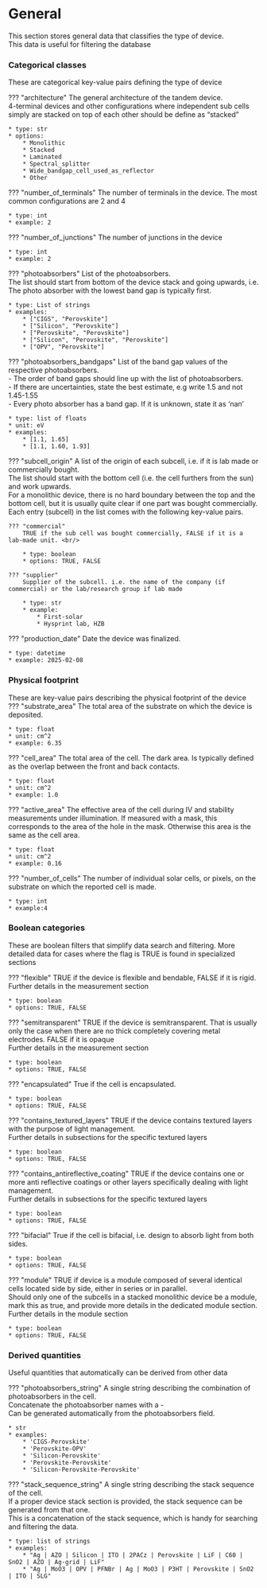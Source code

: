# General

This section stores general data that classifies the type of device. <br/>
This data is useful for filtering the database


### Categorical classes
These are categorical key-value pairs defining the type of device

??? "architecture"
    The general architecture of the tandem device. <br/> 
    4-terminal devices and other configurations where independent sub cells simply are stacked on top of each other should be define as “stacked”

    * type: str
    * options: 
        * Monolithic
        * Stacked
        * Laminated
        * Spectral_splitter
        * Wide_bandgap_cell_used_as_reflector
        * Other

??? "number_of_terminals"
    The number of terminals in the device. The most common configurations are 2 and 4

    * type: int
    * example: 2

??? "number_of_junctions"
    The number of junctions in the device

    * type: int
    * example: 2

??? "photoabsorbers"
    List of the photoabsorbers. <br/> 
    The list should start from bottom of the device stack and going upwards, i.e. The photo absorber with the lowest band gap is typically first. 

    * type: List of strings
    * examples: 
        * ["CIGS", "Perovskite"]
        * ["Silicon", "Perovskite"]
        * ["Perovskite", "Perovskite"]
        * ["Silicon", "Perovskite", "Perovskite"]
        * ["OPV", "Perovskite"]

??? "photoabsorbers_bandgaps"
    List of the band gap values of the respective photoabsorbers. <br/>
    - The order of band gaps should line up with the list of photoabsorbers. <br/>
    - If there are uncertainties, state the best estimate, e.g write 1.5 and not 1.45-1.55 <br/>
    - Every photo absorber has a band gap. If it is unknown, state it as ‘nan’

    * type: list of floats
    * unit: eV
    * examples:
        * [1.1, 1.65]
        * [1.1, 1.60, 1.93]

??? "subcell_origin"
    A list of the origin of each subcell, i.e. if it is lab made or commercially bought. <br/>
    The list should start with the bottom cell (i.e. the cell furthers from the sun) and work upwards. <br/> 
    For a monolithic device, there is no hard boundary between the top and the bottom cell, but it is usually quite clear if one part was bought commercially. <br/> 
    Each entry (subcell) in the list comes with the following key-value pairs.

    ??? "commercial"
        TRUE if the sub cell was bought commercially, FALSE if it is a lab-made unit. <br/>
        
        * type: boolean
        * options: TRUE, FALSE

    ??? "supplier"
        Supplier of the subcell. i.e. the name of the company (if commercial) or the lab/research group if lab made

        * type: str
        * example: 
            * First-solar
            * Hysprint lab, HZB

??? "production_date"
    Date the device was finalized.

    * type: datetime
    * example: 2025-02-08


### Physical footprint
These are key-value pairs describing the physical footprint of the device
??? "substrate_area"
    The total area of the substrate on which the device is deposited. 

    * type: float
    * unit: cm^2
    * example: 6.35 

??? "cell_area"
    The total area of the cell. The dark area. Is typically defined as the overlap between the front and back contacts. 

    * type: float
    * unit: cm^2
    * example: 1.0 

??? "active_area"
    The effective area of the cell during IV and stability measurements under illumination. If measured with a mask, this corresponds to the area of the hole in the mask. Otherwise this area is the same as the cell area.

    * type: float
    * unit: cm^2
    * example: 0.16 

??? "number_of_cells"
    The number of individual solar cells, or pixels, on the substrate on which the reported cell is made.

    * type: int
    * example:4 


### Boolean categories
These are boolean filters that simplify data search and filtering. More detailed data for cases where the flag is TRUE is found in specialized sections   

??? "flexible"
    TRUE if the device is flexible and bendable, FALSE if it is rigid. <br/>
    Further details in the measurement section 

    * type: boolean
    * options: TRUE, FALSE

??? "semitransparent"
    TRUE if the device is semitransparent. That is usually only the case when there are no thick completely covering metal electrodes. FALSE if it is opaque <br/>
    Further details in the measurement section    

    * type: boolean
    * options: TRUE, FALSE

??? "encapsulated"
    True if the cell is encapsulated. <br/>
    
    * type: boolean
    * options: TRUE, FALSE

??? "contains_textured_layers"
    TRUE if the device contains textured layers with the purpose of light management. <br/>
    Further details in subsections for the specific textured layers    

    * type: boolean
    * options: TRUE, FALSE

??? "contains_antireflective_coating"
    TRUE if the device contains one or more anti reflective coatings or other layers specifically dealing with light management. <br/>
    Further details in subsections for the specific textured layers        

    * type: boolean
    * options: TRUE, FALSE

??? "bifacial"
    True if the cell is bifacial, i.e. design to absorb light from both sides. <br/>
    
    * type: boolean
    * options: TRUE, FALSE

??? "module"
    TRUE if device is a module composed of several identical cells located side by side, either in series or in parallel. <br/>
    Should only one of the subcells in a stacked monolithic device be a module, mark this as true, and provide more details in the dedicated module section.  
    Further details in the module section    

    * type: boolean
    * options: TRUE, FALSE    


### Derived quantities
Useful quantities that automatically can be derived from other data

??? "photoabsorbers_string"
    A single string describing the combination of photoabsorbers in the cell. <br/> 
    Concatenate the photoabsorber names with a - <br/> 
    Can be generated automatically from the photoabsorbers field.

    * str
    * examples: 
        * 'CIGS-Perovskite'
        * 'Perovskite-OPV'
        * 'Silicon-Perovskite'
        * 'Perovskite-Perovskite'
        * 'Silicon-Perovskite-Perovskite'


??? "stack_sequence_string"
    A single string describing the stack sequence of the cell. <br/> 
    If a proper device stack section is provided, the stack sequence can be generated from that one. <br/> 
    This is a concatenation of the stack sequence, which is handy for searching and filtering the data. 

    * type: list of strings
    * examples: 
        * "Ag | AZO | Silicon | ITO | 2PACz | Perovskite | LiF | C60 | SnO2 | AZO | Ag-grid | LiF"
        * "Ag | MoO3 | OPV | PFNBr | Ag | MoO3 | P3HT | Perovskite | SnO2 | ITO | SLG"
      